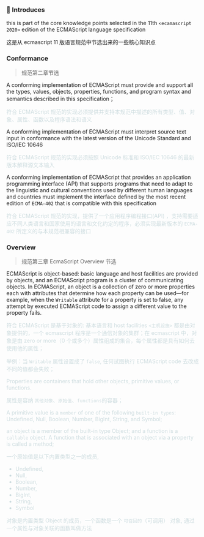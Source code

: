 ### 🤔️ Introduces

this is part of the core knowledge points selected in the 11th `<ecamascript 2020>` edition of the ECMAScript language specification

这是从 ecmascript 11 版语言规范中节选出来的一些核心知识点

### Conformance

> 规范第二章节选

A conforming implementation of ECMAScript must provide and support all the types, values, objects, properties, functions, and program syntax and semantics described in this specification；

<font color="#cddcdf">符合 ECMAScript 规范的实现必须提供并支持本规范中描述的所有类型、值、对象、属性、函数以及程序语法和语义
</font>

A conforming implementation of ECMAScript must interpret source text input in conformance with the latest version of the Unicode Standard and ISO/IEC 10646

<font color="#cddcdf">符合 ECMAScript 规范的实现必须按照 Unicode 标准和 ISO/IEC 10646 的最新版本解释源文本输入
</font>

A conforming implementation of ECMAScript that provides an application programming interface (API) that supports programs that need to adapt to the linguistic and cultural conventions used by different human languages and countries must implement the interface defined by the most recent edition of `ECMA-402` that is compatible with this specification

<font color="#cddcdf">符合 ECMAScript 规范的实现，提供了一个应用程序编程接口(API) ，支持需要适应不同人类语言和国家使用的语言和文化约定的程序，必须实现最新版本的 `ECMA-402` 所定义的与本规范相兼容的接口</font>

### Overview

> 规范第三章 EcmaScript Overview 节选

ECMAScript is object-based: basic language and host facilities are provided by objects, and an ECMAScript program is a cluster of communicating objects. In ECMAScript, an object is a collection of zero or more properties each with attributes that determine how each property can be used—for example, when the `Writable` attribute for a property is set to false, any attempt by executed ECMAScript code to assign a different value to the property fails.

<font color="#cddcdf">符合 ECMAScript 是基于对象的: 基本语言和 host facilities `<主机设施>` 都是由对象提供的，一个 ecmascript 程序是一个通信对象的集群；在 ecmascript 中，对象是由 zero or more（0 个或多个）属性组成的集合，每个属性都是具有如何去使用他的属性；

举例：当 `Writable` 属性设置成了 `false`, 任何试图执行 ECMAScript code 去改成不同的值都会失败；

Properties are containers that hold other objects, primitive values, or functions.

<font color="#cddcdf">属性是容纳 `其他对像`、`原始值`、`functions`的容器；
</font>

A primitive value is a `member` of one of the following `built-in types`: Undefined, Null, Boolean, Number, BigInt, String, and Symbol;

an object is a member of the built-in type Object; and a function is a `callable` object. A function that is associated with an object via a property is called a method;

<font color="#cddcdf">
一个原始值是以下内置类型之一的成员,

-   Undefined,
-   Null,
-   Boolean,
-   Number,
-   BigInt,
-   String,
-   Symbol

对象是内置类型 Object 的成员，一个函数是一个 `可召回的`（可调用） 对象, 通过一个属性与对象关联的函数叫做方法
<font>

<font>
